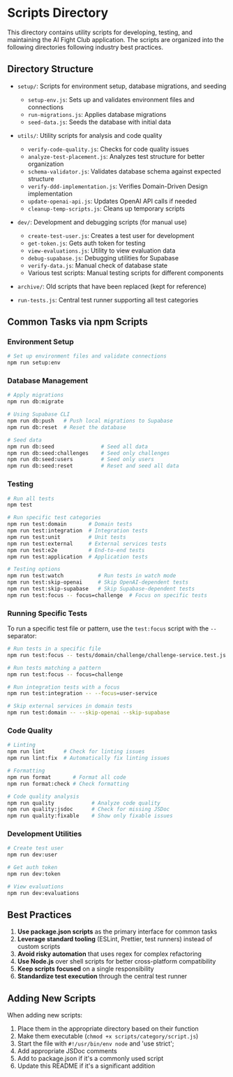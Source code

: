 # Scripts Directory

This directory contains utility scripts for developing, testing, and maintaining the AI Fight Club application. The scripts are organized into the following directories following industry best practices.

## Directory Structure

- `setup/`: Scripts for environment setup, database migrations, and seeding
  - `setup-env.js`: Sets up and validates environment files and connections
  - `run-migrations.js`: Applies database migrations
  - `seed-data.js`: Seeds the database with initial data

- `utils/`: Utility scripts for analysis and code quality
  - `verify-code-quality.js`: Checks for code quality issues
  - `analyze-test-placement.js`: Analyzes test structure for better organization
  - `schema-validator.js`: Validates database schema against expected structure
  - `verify-ddd-implementation.js`: Verifies Domain-Driven Design implementation
  - `update-openai-api.js`: Updates OpenAI API calls if needed
  - `cleanup-temp-scripts.js`: Cleans up temporary scripts

- `dev/`: Development and debugging scripts (for manual use)
  - `create-test-user.js`: Creates a test user for development
  - `get-token.js`: Gets auth token for testing
  - `view-evaluations.js`: Utility to view evaluation data
  - `debug-supabase.js`: Debugging utilities for Supabase
  - `verify-data.js`: Manual check of database state
  - Various test scripts: Manual testing scripts for different components

- `archive/`: Old scripts that have been replaced (kept for reference)

- `run-tests.js`: Central test runner supporting all test categories

## Common Tasks via npm Scripts

### Environment Setup
```bash
# Set up environment files and validate connections
npm run setup:env
```

### Database Management
```bash
# Apply migrations
npm run db:migrate

# Using Supabase CLI
npm run db:push   # Push local migrations to Supabase
npm run db:reset  # Reset the database

# Seed data
npm run db:seed               # Seed all data
npm run db:seed:challenges    # Seed only challenges
npm run db:seed:users         # Seed only users
npm run db:seed:reset         # Reset and seed all data
```

### Testing
```bash
# Run all tests
npm test

# Run specific test categories
npm run test:domain       # Domain tests
npm run test:integration  # Integration tests
npm run test:unit         # Unit tests
npm run test:external     # External services tests
npm run test:e2e          # End-to-end tests
npm run test:application  # Application tests

# Testing options
npm run test:watch           # Run tests in watch mode
npm run test:skip-openai     # Skip OpenAI-dependent tests
npm run test:skip-supabase   # Skip Supabase-dependent tests
npm run test:focus -- focus=challenge  # Focus on specific tests
```

### Running Specific Tests
To run a specific test file or pattern, use the `test:focus` script with the `--` separator:

```bash
# Run tests in a specific file
npm run test:focus -- tests/domain/challenge/challenge-service.test.js

# Run tests matching a pattern
npm run test:focus -- focus=challenge

# Run integration tests with a focus
npm run test:integration -- --focus=user-service

# Skip external services in domain tests
npm run test:domain -- --skip-openai --skip-supabase
```

### Code Quality
```bash
# Linting
npm run lint      # Check for linting issues
npm run lint:fix  # Automatically fix linting issues

# Formatting
npm run format       # Format all code
npm run format:check # Check formatting

# Code quality analysis
npm run quality            # Analyze code quality
npm run quality:jsdoc      # Check for missing JSDoc
npm run quality:fixable    # Show only fixable issues
```

### Development Utilities
```bash
# Create test user
npm run dev:user

# Get auth token
npm run dev:token

# View evaluations
npm run dev:evaluations
```

## Best Practices

1. **Use package.json scripts** as the primary interface for common tasks
2. **Leverage standard tooling** (ESLint, Prettier, test runners) instead of custom scripts
3. **Avoid risky automation** that uses regex for complex refactoring
4. **Use Node.js** over shell scripts for better cross-platform compatibility
5. **Keep scripts focused** on a single responsibility
6. **Standardize test execution** through the central test runner

## Adding New Scripts

When adding new scripts:

1. Place them in the appropriate directory based on their function
2. Make them executable (`chmod +x scripts/category/script.js`)
3. Start the file with `#!/usr/bin/env node` and 'use strict';
4. Add appropriate JSDoc comments
5. Add to package.json if it's a commonly used script
6. Update this README if it's a significant addition 